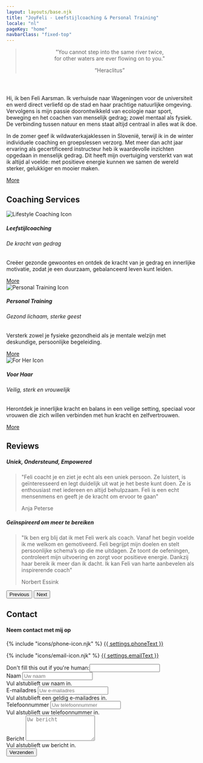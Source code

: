 ```yaml
---
layout: layouts/base.njk
title: "JoyFeli - Leefstijlcoaching & Personal Training"
locale: "nl"
pageKey: "home"
navbarClass: "fixed-top"
---
```


<!-- Home Section  -->
  <header class="vh-100 d-flex align-items-center justify-content-center text-center hero-home pt-5" style="background: url('/img/Feli_predel.JPG') no-repeat center center/cover;">
    <div class="container">
      <blockquote class="blockquote">
        <p class="fs-2 fst-italic">"You cannot step into the same river twice,<br> for other waters are ever flowing on to you."</p>
        <q class="blockquote-footer text-white">Heraclitus</q>
      </blockquote>
    </div>
  </header>
  <!-- End Home Section -->
  <div class="sun-divider bg-light">
    <span class="sun"></span>
  </div>
  <!-- About Me Section -->
  <section  id="about" class="bg-light">
    <div class="container position-relative">
      <div class="row">
        <div class="col-12 position-relative">
          <!-- Background image container -->
          <div class="bg-image animate-slide-in-left"></div>
          <!-- Text overlay -->
          <div class="text-overlay animate-slide-in-right bg-white bg-opacity-75">
            <p>
              Hi, ik ben Feli Aarsman. Ik verhuisde naar Wageningen voor de universiteit en werd direct verliefd op de stad en haar prachtige natuurlijke omgeving. Vervolgens is mijn passie doorontwikkeld van ecologie naar sport, beweging en het coachen van menselijk gedrag; zowel mentaal als fysiek. De verbinding tussen natuur en mens staat altijd centraal in alles wat ik doe.
            </p>
            <p>
              In de zomer geef ik wildwaterkajaklessen in Slovenië, terwijl ik in de winter individuele coaching en groepslessen verzorg. Met meer dan acht jaar ervaring als gecertificeerd instructeur heb ik waardevolle inzichten opgedaan in menselijk gedrag. Dit heeft mijn overtuiging versterkt van wat ik altijd al voelde: met positieve energie kunnen we samen de wereld sterker, gelukkiger en mooier maken.
            </p>
            <div class="text-center">
              <a href={{ links.about[locale] }} class="btn custom-btn fs-5">More</a>
            </div>
          </div>
        </div>
      </div>
    </div>
  </section>
  
  <!-- End About Me Section -->
  <div class="sun-divider bg-light">
    <span class="sun"></span>
  </div>
  <!-- Coaching Services Section -->
  <section class="py-5 bg-light" id="services">
    <div class="container">
      <h2 class="mb-5 text-center">Coaching Services</h2>
      <div class="row">
        <!-- Lifestyle Coaching Card -->
        <div class="col-lg-4 mb-4">
          <div class="card h-100">
            <img class="card-img-top w-50 mx-auto mt-4" src="/img/lifestylecoaching_icon.png" alt="Lifestyle Coaching Icon">
            <div class="card-body custom-color">
              <h5 class="card-title text-uppercase text-center mb-4">Leefstijlcoaching</h5>
              <h6 class="mb-2 text-center">
                De kracht van gedrag
              </h6>
              <p class="card-text">
                Creëer gezonde gewoontes en ontdek de kracht van je gedrag en innerlijke motivatie, zodat je een duurzaam, gebalanceerd leven kunt leiden.
              </p>
            </div>
            <div class="card-footer text-center bg-white border-0">
              <a href={{ links.lifestyleCoaching[locale] }} class="btn custom-btn fs-5">More</a>
            </div>
          </div>
        </div>
        <!-- Personal Training Card -->
        <div class="col-lg-4 mb-4">
          <div class="card h-100">
            <img class="card-img-top w-50 mx-auto mt-4" src="/img/personaltraining_icon.png" alt="Personal Training Icon">
            <div class="card-body custom-color">
              <h5 class="card-title text-uppercase text-center mb-4">Personal Training</h5>
              <h6 class="mb-2 text-center">
                Gezond lichaam, sterke geest
              </h6>
              <p class="card-text">
                Versterk zowel je fysieke gezondheid als je mentale welzijn met deskundige, persoonlijke begeleiding.
              </p>
            </div>
            <div class="card-footer text-center bg-white border-0">
              <a href="{{ links.personalTraining[locale] }}" class="btn custom-btn fs-5">More</a>
            </div>
          </div>
        </div>
        <!-- For Her Card -->
        <div class="col-lg-4 mb-4">
          <div class="card h-100">
            <img class="card-img-top w-50 mx-auto mt-4" src="/img/forher_icon.png" alt="For Her Icon">
            <div class="card-body custom-color">
              <h5 class="card-title text-uppercase text-center mb-4">Voor Haar</h5>
              <h6 class="mb-2 text-center">
                Veilig, sterk en vrouwelijk
              </h6>
              <p class="card-text">
                Herontdek je innerlijke kracht en balans in een veilige setting, speciaal voor vrouwen die zich willen verbinden met hun kracht en zelfvertrouwen.
              </p>
            </div>
            <div class="card-footer text-center bg-white border-0">
              <a href={{ links.forHer[locale] }} class="btn custom-btn fs-5">More</a>
            </div>
          </div>
        </div>
      </div><!-- End Row -->
    </div>
  </section>
  
  <!-- End Coaching Services Section -->

  <div class="sun-divider bg-light">
    <span class="sun"></span>
  </div>

  <!-- Reviews Section -->
  <section class="py-5 bg-light" id="reviews">
    <div class="container">
      <h2 class="mb-5 text-center">Reviews</h2>
      <!-- data-bs-interval to set the time between slides -->
      <div id="reviewsCarousel" class="carousel slide" data-bs-ride="carousel" data-bs-interval="10000">
        <div class="carousel-inner px-5">
          <div class="carousel-item text-center active">
            <h5 class="mb-3 text-underline">Uniek, Ondersteund, Empowered</h5>
            <blockquote class="blockquote">
              <p class="fst-italic">
                "Feli coacht je en ziet je echt als een uniek persoon. Ze luistert,
                is geïnteresseerd en legt duidelijk uit wat je het beste kunt doen.
                Ze is enthousiast met iedereen en altijd behulpzaam. Feli is een echt mensenmens en geeft je de kracht om ervoor te gaan"
              </p>
              <footer class="blockquote-footer">Anja Peterse</footer>
            </blockquote>
          </div>
          <div class="carousel-item text-center">
            <h5 class="mb-3">Geïnspireerd om meer te bereiken</h5>
            <blockquote class="blockquote">
              <p class="fst-italic">
                "Ik ben erg blij dat ik met Feli werk als coach. Vanaf het begin voelde ik me welkom en gemotiveerd. Feli begrijpt mijn doelen en stelt persoonlijke schema’s op die me uitdagen. Ze toont de oefeningen, controleert mijn uitvoering en zorgt voor positieve energie. Dankzij haar bereik ik meer dan ik dacht. Ik kan Feli van harte aanbevelen als inspirerende coach"
              </p>
              <footer class="blockquote-footer">Norbert Essink</footer>
            </blockquote>
          </div>
          <!-- <div class="carousel-item text-center">
            <h5 class="mb-3">Geïnspireerd om meer te bereiken</h5>
            <blockquote class="blockquote">
              <p class="fst-italic">"Pellentesque vitae metus non est pretium pharetra. Curabitur mattis justo quis sem dignissim."</p>
              <footer class="blockquote-footer">Client 3</footer>
            </blockquote>
          </div> -->
        </div>
        <!-- Previous Button -->
        <button class="carousel-control-prev d-flex justify-content-start" type="button" data-bs-target="#reviewsCarousel" data-bs-slide="prev">
          <span class="carousel-control-prev-icon" aria-hidden="true"></span>
          <span class="visually-hidden">Previous</span>
        </button>
        <!-- Next Button -->
        <button class="carousel-control-next d-flex justify-content-end" type="button" data-bs-target="#reviewsCarousel" data-bs-slide="next">
          <span class="carousel-control-next-icon text-end" aria-hidden="true"></span>
          <span class="visually-hidden">Next</span>
        </button>
      </div>
    </div>
  </section>
  <!-- End Reviews Section -->
  <div class="sun-divider bg-light">
    <span class="sun"></span>
  </div>
  <!-- Contact Section -->
  <section class="py-5" id="contact">
    <div class="container d-flex justify-content-center align-items-center">
      <h2 class="mb-5 visually-hidden">Contact</h2>
				<div>
					<h4>Neem contact met mij op</h4>
					<p>
            {% include "icons/phone-icon.njk" %}
            <a href="tel:{{ settings.phone }}">{{ settings.phoneText }}</a> 
					</p>
					<p>
            {% include "icons/email-icon.njk" %}
            <a href="mailto:{{ settings.email }}">{{ settings.emailText }}</a>
					</p>
				</div>
    </div>
    <div class="container">
      <div class="row justify-content-center mt-4">
        <div class="col-md-8">
          <form 
            method="POST"
            data-netlify="true"
            data-netlify-recaptcha="true"
            name="contact-form" class="needs-validation"
            novalidate
          >
            <input type="hidden" name="form-name" value="contact-form">
            <div class="visually-hidden">
              <label>
                Don't fill this out if you're human:<input name="bot-field">
              </label>
            </div>
            <div class="mb-3">
              <label for="name" class="form-label">Naam</label>
              <input type="text" class="form-control" id="name" name="name" placeholder="Uw naam" required>
              <div class="invalid-feedback">Vul alstublieft uw naam in.</div>
            </div>
            <div class="mb-3">
              <label for="email" class="form-label">E-mailadres</label>
              <input type="email" class="form-control" id="email" name="email" placeholder="Uw e-mailadres" required>
              <div class="invalid-feedback">Vul alstublieft een geldig e-mailadres in.</div>
            </div>
            <div class="mb-3">
              <label for="phone" class="form-label">Telefoonnummer</label>
              <input type="tel" class="form-control" id="phone" name="phone" placeholder="Uw telefoonnummer">
              <div class="invalid-feedback">Vul alstublieft uw telefoonnummer in.</div>
            </div>
            <div class="mb-3">
              <label for="message" class="form-label">Bericht</label>
              <textarea class="form-control" id="message" name="message" rows="4" placeholder="Uw bericht" required></textarea>
              <div class="invalid-feedback">Vul alstublieft uw bericht in.</div>
            </div>
            <div class="text-center">
              <button type="submit" class="btn custom-btn">Verzenden</button>
            </div>
          </form>
        </div>
      </div>
    </div>
  </section>
  <!-- End Contact Section -->